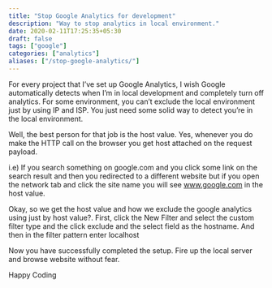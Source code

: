 ```yaml
---
title: "Stop Google Analytics for development"
description: "Way to stop analytics in local environment."
date: 2020-02-11T17:25:35+05:30
draft: false
tags: ["google"]
categories: ["analytics"]
aliases: ["/stop-google-analytics/"]
---
```


For every project that I’ve set up Google Analytics, I wish Google automatically detects when I’m in local development and completely turn off analytics. For some environment, you can’t exclude the local environment just by using IP and ISP. You just need some solid way to detect you’re in the local environment.

Well, the best person for that job is the host value. Yes, whenever you do make the HTTP call on the browser you get host attached on the request payload.

i.e)  If you search something on google.com and you click some link on the search result and then you redirected to a different website but if you open the network tab and click the site name you will see www.google.com in the host value.

Okay, so we get the host value and how we exclude the google analytics using just by host value?. First, click the New Filter and select the custom filter type and the click exclude and the select field as the hostname. And then in the filter pattern enter localhost

Now you have successfully completed the setup. Fire up the local server and browse website without fear.

Happy Coding
